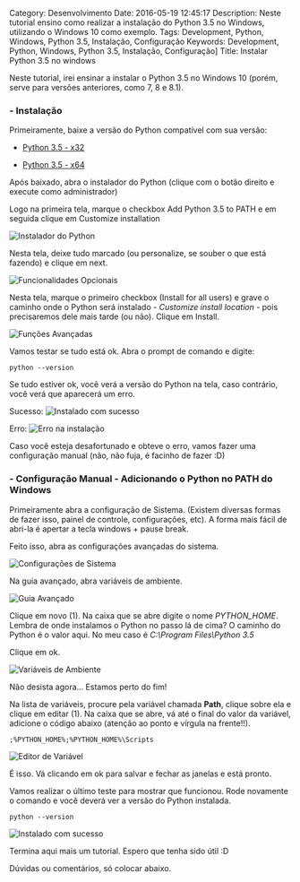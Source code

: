 Category: Desenvolvimento
Date: 2016-05-19 12:45:17
Description: Neste tutorial ensino como realizar a instalação do Python 3.5 no Windows, utilizando o Windows 10 como exemplo.
Tags: Development, Python, Windows, Python 3.5, Instalação, Configuração
Keywords: Development, Python, Windows, Python 3.5, Instalação, Configuração]
Title: Instalar Python 3.5 no windows


Neste tutorial, irei ensinar a instalar o Python 3.5 no Windows 10 (porém, serve para versões anteriores, como 7, 8 e 8.1).

### - Instalação

Primeiramente, baixe a versão do Python compatível com sua versão:

* [Python 3.5 - x32](https://www.python.org/ftp/python/3.5.1/python-3.5.1.exe)

* [Python 3.5 - x64](https://www.python.org/ftp/python/3.5.1/python-3.5.1-amd64.exe)

Após baixado, abra o instalador do Python (clique com o botão direito e execute como administrador)

Logo na primeira tela, marque o checkbox Add Python 3.5 to PATH e em seguida clique em Customize installation


![Instalador do Python](/images/instalar-python-windows/img1.png)

Nesta tela, deixe tudo marcado (ou personalize, se souber o que está fazendo) e clique em next.

![Funcionalidades Opcionais](/images/instalar-python-windows/img2.png)

Nesta tela, marque o primeiro checkbox (Install for all users) e grave o caminho onde o Python será instalado - *Customize install location* - pois precisaremos dele mais tarde (ou não).
Clique em Install.

![Funções Avançadas](/images/instalar-python-windows/img3.png)

Vamos testar se tudo está ok. Abra o prompt de comando e digite:

```
python --version
```

Se tudo estiver ok, você verá a versão do Python na tela, caso contrário, você verá que aparecerá um erro.

Sucesso: ![Instalado com sucesso](/images/instalar-python-windows/img8.png)


Erro: ![Erro na instalação](/images/instalar-python-windows/img9.png)


Caso você esteja desafortunado e obteve o erro, vamos fazer uma configuração manual (não, não fuja, é facinho de fazer :D)

### - Configuração Manual - Adicionando o Python no PATH do Windows

Primeiramente abra a configuração de Sistema. (Existem diversas formas de fazer isso, painel de controle, configurações, etc).
A forma mais fácil de abri-la é apertar a tecla windows + pause break. 

Feito isso, abra as configurações avançadas do sistema.

![Configurações de Sistema](/images/instalar-python-windows/img4.png)

Na guia avançado, abra variáveis de ambiente.

![Guia Avançado](/images/instalar-python-windows/img5.png)

Clique em novo (1). Na caixa que se abre digite o nome *PYTHON_HOME*. Lembra de onde instalamos o Python no passo lá de cima? O caminho do Python é o valor aqui. No meu caso é *C:\Program Files\Python 3.5*

Clique em ok.

![Variáveis de Ambiente](/images/instalar-python-windows/img6.png)

Não desista agora... Estamos perto do fim!

Na lista de variáveis, procure pela variável chamada **Path**, clique sobre ela e clique em editar (1). Na caixa que se abre, vá até o final do valor da variável, adicione o código abaixo (atenção ao ponto e vírgula na frente!!).
```
;%PYTHON_HOME%;%PYTHON_HOME%\Scripts
``` 

![Editor de Variável](/images/instalar-python-windows/img7.png)

É isso. Vá clicando em ok para salvar e fechar as janelas e está pronto.

Vamos realizar o último teste para mostrar que funcionou. Rode novamente o comando e você deverá ver a versão do Python instalada.

```
python --version
```

![Instalado com sucesso](/images/instalar-python-windows/img8.png)

Termina aqui mais um tutorial. Espero que tenha sido útil :D

Dúvidas ou comentários, só colocar abaixo.